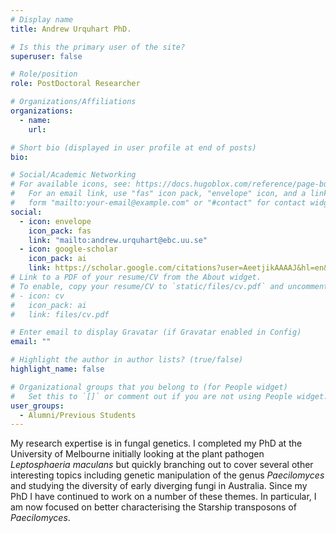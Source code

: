 ```yaml
---
# Display name
title: Andrew Urquhart PhD.

# Is this the primary user of the site?
superuser: false

# Role/position
role: PostDoctoral Researcher

# Organizations/Affiliations
organizations:
  - name:
    url:

# Short bio (displayed in user profile at end of posts)
bio:

# Social/Academic Networking
# For available icons, see: https://docs.hugoblox.com/reference/page-builder/#icons
#   For an email link, use "fas" icon pack, "envelope" icon, and a link in the
#   form "mailto:your-email@example.com" or "#contact" for contact widget.
social:
  - icon: envelope
    icon_pack: fas
    link: "mailto:andrew.urquhart@ebc.uu.se"
  - icon: google-scholar
    icon_pack: ai
    link: https://scholar.google.com/citations?user=AeetjikAAAAJ&hl=en&oi=sra
# Link to a PDF of your resume/CV from the About widget.
# To enable, copy your resume/CV to `static/files/cv.pdf` and uncomment the lines below.
# - icon: cv
#   icon_pack: ai
#   link: files/cv.pdf

# Enter email to display Gravatar (if Gravatar enabled in Config)
email: ""

# Highlight the author in author lists? (true/false)
highlight_name: false

# Organizational groups that you belong to (for People widget)
#   Set this to `[]` or comment out if you are not using People widget.
user_groups:
  - Alumni/Previous Students
---
```


My research expertise is in fungal genetics. I completed my PhD at the University of Melbourne initially looking at the plant pathogen _Leptosphaeria maculans_ but quickly branching out to cover several other interesting topics including genetic manipulation of the genus _Paecilomyces_ and studying the diversity of early diverging fungi in Australia. Since my PhD I have continued to work on a number of these themes. In particular, I am now focused on better characterising the Starship transposons of _Paecilomyces_.
